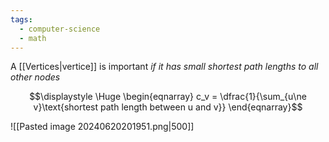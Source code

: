 ```yaml
---
tags:
  - computer-science
  - math
---
```

A [[Vertices|vertice]] is important *if it has small shortest path lengths to all other nodes*

$$\displaystyle \Huge \begin{eqnarray} 
c_v = \dfrac{1}{\sum_{u\ne v}\text{shortest path length between u and v}}
\end{eqnarray}$$

![[Pasted image 20240620201951.png|500]]
